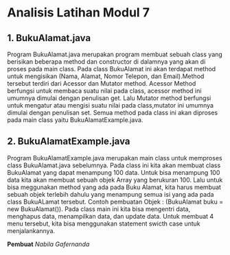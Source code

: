 # Analisis Latihan Modul 7
## 1. BukuAlamat.java
Program BukuAlamat.java merupakan program membuat sebuah class yang berisikan beberapa method dan constructor di dalamnya yang akan di proses pada main class. Pada class BukuAlamat ini akan terdapat method untuk mengisikan (Nama, Alamat, Nomor Telepon, dan Email).Method tersebut terdiri dari Acessor dan Mutator method. Acessor Method berfungsi untuk membaca suatu nilai pada class, acessor method ini umumnya dimulai dengan penulisan get. Lalu Mutator method berfungsi untuk mengatur atau mengisi suatu nilai pada class,mutator ini umumnya dimulai dengan penulisan set. Semua method pada class ini akan diproses pada main class yaitu BukuAlamatExample.java.

## 2. BukuAlamatExample.java
Program BukuAlamatExample.java merupakan main class untuk memproses class BukuAlamat.java sebelumnya. Pada class ini kita akan membuat class BukuAlamat yang dapat menampung 100 data. Untuk bisa menampung 100 data kita akan membuat sebuah objek Array yang berukuran 100. Lalu untuk bisa meggunakan method yang ada pada Buku Alamat, kita harus membuat sebuah objek terlebih dahulu yang menampung semua isi yang ada pada class BukuALamat tersebut. Contoh pembuatan Objek : (BukuAlamat buku = new BukuAlamat()). Pada class main ini kita bisa mengentri data, menghapus data, menampilkan data, dan update data. Untuk membuat 4 menu tersebut, kita bisa menggunakan statement swicth case untuk menjalankannya.

**Pembuat**
*Nabila Gafernanda*


